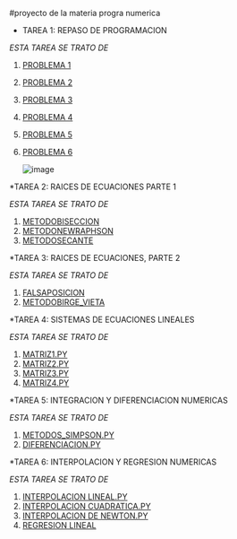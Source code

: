 #proyecto de la materia progra numerica

* TAREA 1: REPASO DE PROGRAMACION

_ESTA TAREA SE TRATO DE_

1. [PROBLEMA 1](https://github.com/Elcreadordelfortnite/chavagood/blob/main/problema_1.py) 
2. [PROBLEMA 2](https://github.com/Elcreadordelfortnite/chavagood/blob/main/problema_2.py)
3. [PROBLEMA 3](https://github.com/Elcreadordelfortnite/chavagood/blob/main/problema_3.py)
4. [PROBLEMA 4](https://github.com/Elcreadordelfortnite/chavagood/blob/main/problema_4.py)
5. [PROBLEMA 5](https://github.com/Elcreadordelfortnite/chavagood/blob/main/problema_5.py)
6. [PROBLEMA 6](https://github.com/Elcreadordelfortnite/chavagood/blob/main/problema_6.py)

   ![image](https://github.com/user-attachments/assets/cef62a42-f3e2-4ec3-9519-ef04651bc1b9)

*TAREA 2: RAICES DE ECUACIONES PARTE 1

_ESTA TAREA SE TRATO DE_

1. [METODOBISECCION](https://github.com/Elcreadordelfortnite/chavagood/blob/main/texto.txt)
2. [METODONEWRAPHSON](https://github.com/Elcreadordelfortnite/chavagood/blob/main/texto%202.txt)
3. [METODOSECANTE](https://github.com/Elcreadordelfortnite/chavagood/blob/main/texto%203.txt)

*TAREA 3: RAICES DE ECUACIONES, PARTE 2

_ESTA TAREA SE TRATO DE_

1. [FALSAPOSICION](https://github.com/Elcreadordelfortnite/chavagood/blob/main/texto%204.txt)
2. [METODOBIRGE_VIETA](https://github.com/Elcreadordelfortnite/chavagood/blob/main/texto%205.txt)

*TAREA 4: SISTEMAS DE ECUACIONES LINEALES

_ESTA TAREA SE TRATO DE_

1. [MATRIZ1.PY](https://github.com/Elcreadordelfortnite/chavagood/blob/main/matriz_1.py)
2. [MATRIZ2.PY](https://github.com/Elcreadordelfortnite/chavagood/blob/main/matriz_2.py)
3. [MATRIZ3.PY](https://github.com/Elcreadordelfortnite/chavagood/blob/main/matriz_3.py)
4. [MATRIZ4.PY](https://github.com/Elcreadordelfortnite/chavagood/blob/main/matriz_4.py)

*TAREA 5: INTEGRACION Y DIFERENCIACION NUMERICAS

_ESTA TAREA SE TRATO DE_

1. [METODOS_SIMPSON.PY](https://github.com/Elcreadordelfortnite/chavagood/edit/main/index.md)
2. [DIFERENCIACION.PY](https://github.com/Elcreadordelfortnite/chavagood/edit/main/index.md)

*TAREA 6: INTERPOLACION Y REGRESION NUMERICAS

_ESTA TAREA SE TRATO DE_

1. [INTERPOLACION LINEAL.PY](https://github.com/Elcreadordelfortnite/chavagood/edit/main/index.md)
2. [INTERPOLACION CUADRATICA.PY](https://github.com/Elcreadordelfortnite/chavagood/edit/main/index.md)
3. [INTERPOLACION DE NEWTON.PY](https://github.com/Elcreadordelfortnite/chavagood/edit/main/index.md)
4. [REGRESION LINEAL](https://github.com/Elcreadordelfortnite/chavagood/edit/main/index.md)
